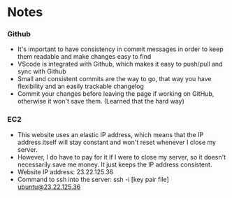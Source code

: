 # Notes

### Github
- It's important to have consistency in commit messages in order to keep them readable and make changes easy to find
- VScode is integrated with Github, which makes it easy to push/pull and sync with Github
- Small and consistent commits are the way to go, that way you have flexibility and an easily trackable changelog
- Commit your changes before leaving the page if working on GitHub, otherwise it won't save them.  (Learned that the hard way)

### EC2
- This website uses an elastic IP address, which means that the IP address itself will stay constant and won't reset whenever I close my server.
- However, I do have to pay for it if I were to close my server, so it doesn't necessarily save me money.  It just keeps the IP address consistent.
- Website IP address: 23.22.125.36
- Command to ssh into the server:  ssh -i [key pair file] ubuntu@23.22.125.36

